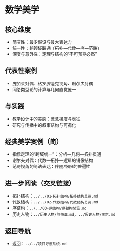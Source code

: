 # 数学美学

## 核心维度

- 简洁性：最少假设与最大表达力
- 统一性：跨领域联通（拓扑—代数—序—范畴）
- 深度与意外性：定理与结构的“不可预期必然”

## 代表性案例

- 庞加莱对偶、格罗滕迪克视角、谢尔夫对偶
- 同伦类型论的计算与几何直觉统一

## 与实践

- 教学设计中的美感：概念梯度与表征
- 研究与传播中的叙事结构与可视化

## 经典美学案例（简）

- 指标定理的“跨域统一”：分析—几何—拓扑贯通
- 谢尔夫对偶：代数—拓扑—逻辑的镜像结构
- 范畴视角的简洁表达：伴随/极限的普遍性

## 进一步阅读（交叉链接）

- 拓扑结构：`../../01-拓扑结构/拓扑结构总览.md`
- 代数结构：`../../02-代数结构/代数结构总览.md`
- 序结构：`../../03-序结构/序结构总览.md`
- 历史人物：`../历史人物/阿蒂亚.md`，`../历史人物/塞尔.md`

## 返回导航

- 返回：`../../项目导航系统.md`
